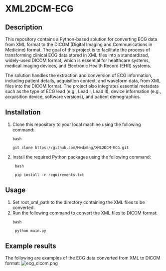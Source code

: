 # XML2DCM-ECG

## Description

This repository contains a Python-based solution for converting ECG data from XML format to the DICOM (Digital Imaging
and Communications in Medicine) format. The goal of this project is to facilitate the process of transforming clinical
ECG data stored in XML files into a standardized, widely-used DICOM format, which is essential for healthcare systems,
medical imaging devices, and Electronic Health Record (EHR) systems.

The solution handles the extraction and conversion of ECG information, including patient details, acquisition context,
and waveform data, from XML files into the DICOM format. The project also integrates essential metadata such as the type
of ECG lead (e.g., Lead I, Lead II), device information (e.g., acquisition device, software versions), and patient
demographics.

## Installation

1. Clone this repository to your local machine using the following command:
   ```
   bash
   
   git clone https://github.com/MedxEng/XML2DCM-ECG.git
   ```

2. Install the required Python packages using the following command:
   ```
    bash
   
    pip install -r requirements.txt
    ```

## Usage

1. Set root_xml_path to the directory containing the XML files to be converted.
2. Run the following command to convert the XML files to DICOM format:
   ```
   bash
   
    python main.py
   
   ```

## Example results

The following are examples of the ECG data converted from XML to DICOM format:
![ecg_dicom.png](assets%2Fecg_dicom.png)
   

